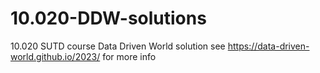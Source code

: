 # 10.020-DDW-solutions
10.020 SUTD course Data Driven World solution
see https://data-driven-world.github.io/2023/ for more info
